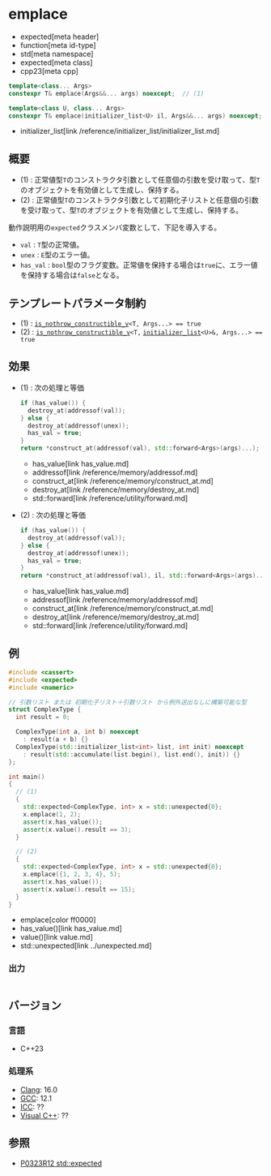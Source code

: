 # emplace
* expected[meta header]
* function[meta id-type]
* std[meta namespace]
* expected[meta class]
* cpp23[meta cpp]

```cpp
template<class... Args>
constexpr T& emplace(Args&&... args) noexcept;  // (1)

template<class U, class... Args>
constexpr T& emplace(initializer_list<U> il, Args&&... args) noexcept; // (2)
```
* initializer_list[link /reference/initializer_list/initializer_list.md]

## 概要
- (1) : 正常値型`T`のコンストラクタ引数として任意個の引数を受け取って、型`T`のオブジェクトを有効値として生成し、保持する。
- (2) : 正常値型`T`のコンストラクタ引数として初期化子リストと任意個の引数を受け取って、型`T`のオブジェクトを有効値として生成し、保持する。


動作説明用の`expected`クラスメンバ変数として、下記を導入する。

- `val` : `T`型の正常値。
- `unex` : `E`型のエラー値。
- `has_val` : `bool`型のフラグ変数。正常値を保持する場合は`true`に、エラー値を保持する場合は`false`となる。


## テンプレートパラメータ制約
- (1) : [`is_nothrow_constructible_v`](/reference/type_traits/is_nothrow_constructible.md)`<T, Args...> == true`
- (2) : [`is_nothrow_constructible_v`](/reference/type_traits/is_nothrow_constructible.md)`<T,` [`initializer_list`](/reference/initializer_list/initializer_list.md)`<U>&, Args...> == true`


## 効果
- (1) : 次の処理と等価
    ```cpp
    if (has_value()) {
      destroy_at(addressof(val));
    } else {
      destroy_at(addressof(unex));
      has_val = true;
    }
    return *construct_at(addressof(val), std::forward<Args>(args)...);
    ```
    * has_value[link has_value.md]
    * addressof[link /reference/memory/addressof.md]
    * construct_at[link /reference/memory/construct_at.md]
    * destroy_at[link /reference/memory/destroy_at.md]
    * std::forward[link /reference/utility/forward.md]

- (2) : 次の処理と等価
    ```cpp
    if (has_value()) {
      destroy_at(addressof(val));
    } else {
      destroy_at(addressof(unex));
      has_val = true;
    }
    return *construct_at(addressof(val), il, std::forward<Args>(args)...);
    ```
    * has_value[link has_value.md]
    * addressof[link /reference/memory/addressof.md]
    * construct_at[link /reference/memory/construct_at.md]
    * destroy_at[link /reference/memory/destroy_at.md]
    * std::forward[link /reference/utility/forward.md]


## 例
```cpp example
#include <cassert>
#include <expected>
#include <numeric>

// 引数リスト または 初期化子リスト＋引数リスト から例外送出なしに構築可能な型
struct ComplexType {
  int result = 0;

  ComplexType(int a, int b) noexcept
    : result(a + b) {}
  ComplexType(std::initializer_list<int> list, int init) noexcept
    : result(std::accumulate(list.begin(), list.end(), init)) {}
};

int main()
{
  // (1)
  {
    std::expected<ComplexType, int> x = std::unexpected{0};
    x.emplace(1, 2);
    assert(x.has_value());
    assert(x.value().result == 3);
  }

  // (2)
  {
    std::expected<ComplexType, int> x = std::unexpected{0};
    x.emplace({1, 2, 3, 4}, 5);
    assert(x.has_value());
    assert(x.value().result == 15);
  }
}
```
* emplace[color ff0000]
* has_value()[link has_value.md]
* value()[link value.md]
* std::unexpected[link ../unexpected.md]

### 出力
```
```


## バージョン
### 言語
- C++23

### 処理系
- [Clang](/implementation.md#clang): 16.0
- [GCC](/implementation.md#gcc): 12.1
- [ICC](/implementation.md#icc): ??
- [Visual C++](/implementation.md#visual_cpp): ??


## 参照
- [P0323R12 std::expected](https://www.open-std.org/jtc1/sc22/wg21/docs/papers/2022/p0323r12.html)
